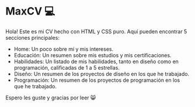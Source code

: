 # MaxCV :computer:

Hola! Este es mi CV hecho con HTML y CSS puro. Aquí pueden encontrar 5 secciones principales:

* Home: Un poco sobre mí y mis intereses.
* Educación: Un resumen sobre mis estudios y mis certificaciones.
* Habilidades: Un listado de mis habilidades, tanto en diseño como en programación, calificadas de 1 a 5 estrellas.
* Diseño: Un resumen de los proyectos de diseño en los que he trabajado.
* Programación: Un resumen de los proyectos de programación en los que he trabajado.

Espero les guste y gracias por leer :smile_cat: